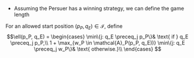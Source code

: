 - Assuming the Persuer has a winning strategy, we can define the game length

For an allowed start position $(p_P, q_E) \in \mathcal{I}$, define
$$\ell(p_P, q_E) =
\begin{cases}
\min\{j: q_E \preceq_j p_P\}& \text{ if } q_E \preceq_j p_P,\\
1 + \max_{w_P \in \mathcal{A}_P(p_P, q_E))} \min\{j: q_E \preceq_j w_P\}&  \text{ otherwise.}\\
\end{cases}
$$

